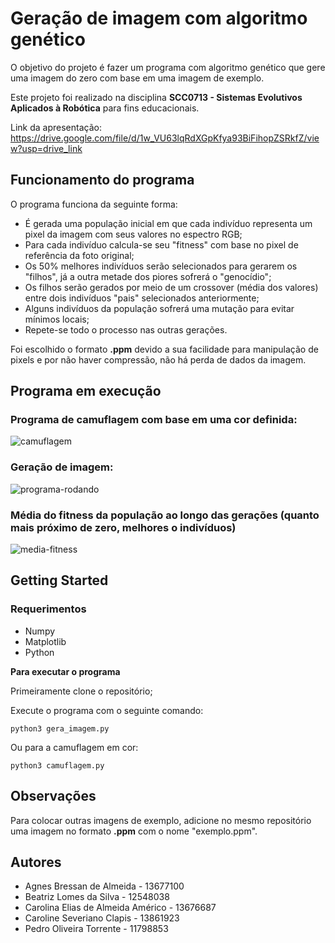 # Geração de imagem com algoritmo genético
O objetivo do projeto é fazer um programa com algoritmo genético que gere uma imagem do zero com base em uma imagem de exemplo.

Este projeto foi realizado na disciplina **SCC0713 - Sistemas Evolutivos Aplicados à Robótica** para fins educacionais.

Link da apresentação: https://drive.google.com/file/d/1w_VU63lqRdXGpKfya93BiFihopZSRkfZ/view?usp=drive_link

## Funcionamento do programa
O programa funciona da seguinte forma:
* É gerada uma população inicial em que cada indivíduo representa um pixel da imagem com seus valores no espectro RGB;
* Para cada indivíduo calcula-se seu "fitness" com base no pixel de referência da foto original;
* Os 50% melhores indivíduos serão selecionados para gerarem os "filhos", já a outra metade dos piores sofrerá  o "genocídio";
* Os filhos serão gerados por meio de um crossover (média dos valores) entre dois indivíduos "pais" selecionados anteriormente;
* Alguns indivíduos da população sofrerá uma mutação para evitar mínimos locais;
* Repete-se todo o processo nas outras gerações.

Foi escolhido o formato **.ppm** devido a sua facilidade para manipulação de pixels e por não haver compressão, não há perda de dados da imagem.

## Programa em execução

### Programa de camuflagem com base em uma cor definida:

![camuflagem](https://github.com/pdrtorrente/Sistemas-Evolutivos/assets/83795403/6eabd161-e171-444f-9554-ed3356a2dced)

### Geração de imagem:

![programa-rodando](https://github.com/pdrtorrente/Sistemas-Evolutivos/assets/83795403/7ecbcb57-cac9-4042-bbb1-88c239d7736c)

### Média do fitness da população ao longo das gerações (quanto mais próximo de zero, melhores o indivíduos)

![media-fitness](https://github.com/pdrtorrente/Sistemas-Evolutivos/assets/83795403/d6a46c98-89af-4d0c-93ae-aacb1502f017)

## Getting Started

### Requerimentos
* Numpy
* Matplotlib
* Python

**Para executar o programa**

Primeiramente clone o repositório;

Execute o programa com o seguinte comando:
```
python3 gera_imagem.py
```
Ou para a camuflagem em cor:
```
python3 camuflagem.py
```
## Observações
Para colocar outras imagens de exemplo, adicione no mesmo repositório uma imagem no formato **.ppm** com o nome "exemplo.ppm".

## Autores
- Agnes Bressan de Almeida - 13677100
- Beatriz Lomes da Silva - 12548038
- Carolina Elias de Almeida Américo - 13676687
- Caroline Severiano Clapis - 13861923
- Pedro Oliveira Torrente - 11798853
